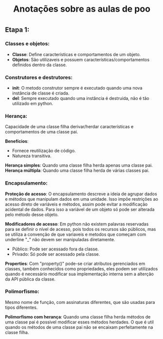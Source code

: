 <h1 align="center"> Anotações sobre as aulas de poo <h1>

## Etapa 1: 
### Classes e objetos:

- __Classe__: Define características e comportamentos de um objeto.
- __Objetos__: São utilizaveis e possuem características/comportamentos definidos dentro da classe.

### Construtores e destrutores:
- __init__: O metodo construtor sempre é executado quando uma nova instância de classe é criada.
- __del__: Sempre executado quando uma instância é destruida, não é tão utilizado em python.

### Herança: 
Capacidade de uma classe filha derivar/herdar características e comportamentos de uma classe pai.

__Benefícios__:
- Fornece reutilização de código.
- Natureza transitiva.

__Herança simples__: Quando uma classe filha herda apenas uma classe pai.
__Herança múltipla__: Quando uma classe filha herda de várias classes pai.

### Encapsulamento: 

__Proteção de acesso__:
O encapsulamento descreve a ideia de agrupar dados e métodos que manipulam dados em uma unidade.
Isso impõe restrições ao acesso direto de variáveis ​e métodos, assim pode evitar a modificação acidental de
dados. Para isso a variável de um objeto só pode ser alterada pelo método desse objeto.

__Modificadores de acesso__:
Em python não existem palavras reservadas para se definir o nível de acesso, pois todos os recursos são públicos, mas se utiliza a convenção de que variaveis e metodos que começam com underline "_" não devem ser manipuladas diretamente.

- Público: Pode ser acessado fora da classe.
- Privado: Só pode ser acessado pela classe.

__Properties__:
Com "property()" pode-se criar atributos gerenciados em classes, também conhecidos como propriedades, eles podem ser utilizados quando é necessário modificar sua implementação interna sem a alterção da API pública da classe.

### Polimorfismo: 
Mesmo nome de função, com assinaturas diferentes, que são usadas para tipos diferentes.

__Polimorfismo com herança__:
Quando uma classe filha herda métodos de uma classe pai é possivel modificar esses métodos herdades. O que é util quando os métodos de uma classe pai não se encaixam perfeitamente na classe filha.